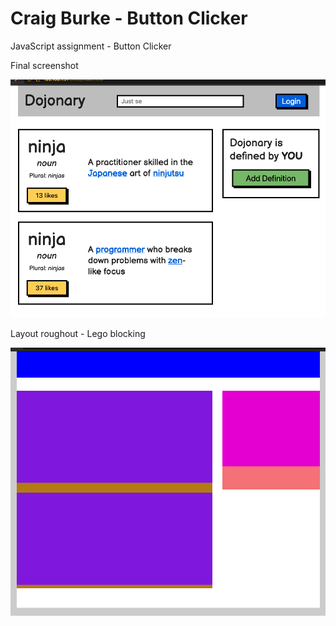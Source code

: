 # Craig Burke - Button Clicker

JavaScript assignment - Button Clicker

Final screenshot

![ButtonClicker final](./images/Burke_Craig_Assignment_ButtonClicker.png)

Layout roughout - Lego blocking

![ButtonClicker Layout](./images/ButtonClick_Layout.png)
